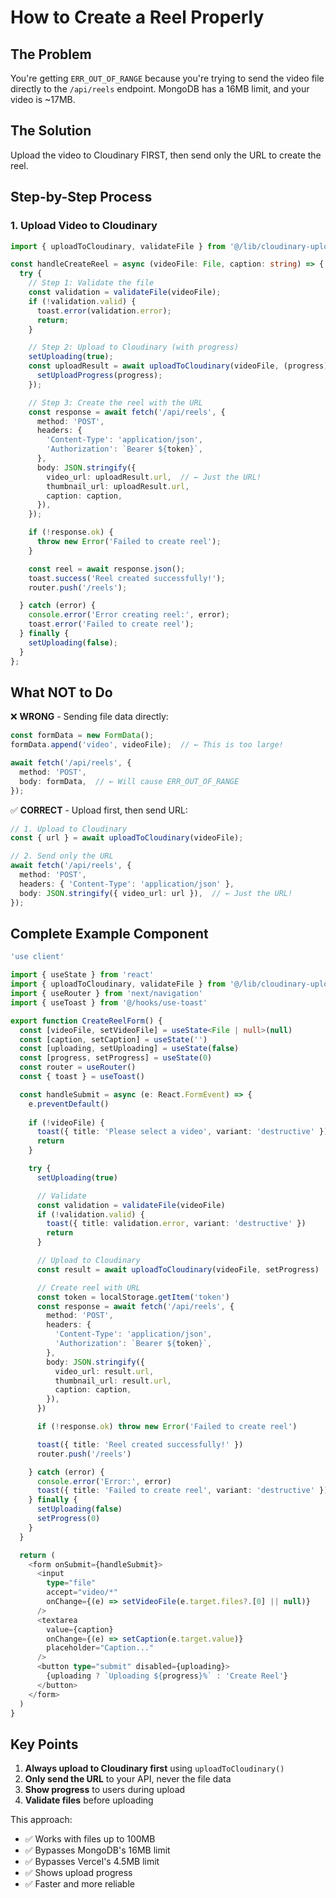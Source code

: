 # How to Create a Reel Properly

## The Problem
You're getting `ERR_OUT_OF_RANGE` because you're trying to send the video file directly to the `/api/reels` endpoint. MongoDB has a 16MB limit, and your video is ~17MB.

## The Solution
Upload the video to Cloudinary FIRST, then send only the URL to create the reel.

## Step-by-Step Process

### 1. Upload Video to Cloudinary
```typescript
import { uploadToCloudinary, validateFile } from '@/lib/cloudinary-upload';

const handleCreateReel = async (videoFile: File, caption: string) => {
  try {
    // Step 1: Validate the file
    const validation = validateFile(videoFile);
    if (!validation.valid) {
      toast.error(validation.error);
      return;
    }

    // Step 2: Upload to Cloudinary (with progress)
    setUploading(true);
    const uploadResult = await uploadToCloudinary(videoFile, (progress) => {
      setUploadProgress(progress);
    });

    // Step 3: Create the reel with the URL
    const response = await fetch('/api/reels', {
      method: 'POST',
      headers: {
        'Content-Type': 'application/json',
        'Authorization': `Bearer ${token}`,
      },
      body: JSON.stringify({
        video_url: uploadResult.url,  // ← Just the URL!
        thumbnail_url: uploadResult.url,
        caption: caption,
      }),
    });

    if (!response.ok) {
      throw new Error('Failed to create reel');
    }

    const reel = await response.json();
    toast.success('Reel created successfully!');
    router.push('/reels');

  } catch (error) {
    console.error('Error creating reel:', error);
    toast.error('Failed to create reel');
  } finally {
    setUploading(false);
  }
};
```

## What NOT to Do

❌ **WRONG** - Sending file data directly:
```typescript
const formData = new FormData();
formData.append('video', videoFile);  // ← This is too large!

await fetch('/api/reels', {
  method: 'POST',
  body: formData,  // ← Will cause ERR_OUT_OF_RANGE
});
```

✅ **CORRECT** - Upload first, then send URL:
```typescript
// 1. Upload to Cloudinary
const { url } = await uploadToCloudinary(videoFile);

// 2. Send only the URL
await fetch('/api/reels', {
  method: 'POST',
  headers: { 'Content-Type': 'application/json' },
  body: JSON.stringify({ video_url: url }),  // ← Just the URL!
});
```

## Complete Example Component

```typescript
'use client'

import { useState } from 'react'
import { uploadToCloudinary, validateFile } from '@/lib/cloudinary-upload'
import { useRouter } from 'next/navigation'
import { useToast } from '@/hooks/use-toast'

export function CreateReelForm() {
  const [videoFile, setVideoFile] = useState<File | null>(null)
  const [caption, setCaption] = useState('')
  const [uploading, setUploading] = useState(false)
  const [progress, setProgress] = useState(0)
  const router = useRouter()
  const { toast } = useToast()

  const handleSubmit = async (e: React.FormEvent) => {
    e.preventDefault()
    
    if (!videoFile) {
      toast({ title: 'Please select a video', variant: 'destructive' })
      return
    }

    try {
      setUploading(true)

      // Validate
      const validation = validateFile(videoFile)
      if (!validation.valid) {
        toast({ title: validation.error, variant: 'destructive' })
        return
      }

      // Upload to Cloudinary
      const result = await uploadToCloudinary(videoFile, setProgress)

      // Create reel with URL
      const token = localStorage.getItem('token')
      const response = await fetch('/api/reels', {
        method: 'POST',
        headers: {
          'Content-Type': 'application/json',
          'Authorization': `Bearer ${token}`,
        },
        body: JSON.stringify({
          video_url: result.url,
          thumbnail_url: result.url,
          caption: caption,
        }),
      })

      if (!response.ok) throw new Error('Failed to create reel')

      toast({ title: 'Reel created successfully!' })
      router.push('/reels')

    } catch (error) {
      console.error('Error:', error)
      toast({ title: 'Failed to create reel', variant: 'destructive' })
    } finally {
      setUploading(false)
      setProgress(0)
    }
  }

  return (
    <form onSubmit={handleSubmit}>
      <input
        type="file"
        accept="video/*"
        onChange={(e) => setVideoFile(e.target.files?.[0] || null)}
      />
      <textarea
        value={caption}
        onChange={(e) => setCaption(e.target.value)}
        placeholder="Caption..."
      />
      <button type="submit" disabled={uploading}>
        {uploading ? `Uploading ${progress}%` : 'Create Reel'}
      </button>
    </form>
  )
}
```

## Key Points

1. **Always upload to Cloudinary first** using `uploadToCloudinary()`
2. **Only send the URL** to your API, never the file data
3. **Show progress** to users during upload
4. **Validate files** before uploading

This approach:
- ✅ Works with files up to 100MB
- ✅ Bypasses MongoDB's 16MB limit
- ✅ Bypasses Vercel's 4.5MB limit
- ✅ Shows upload progress
- ✅ Faster and more reliable
